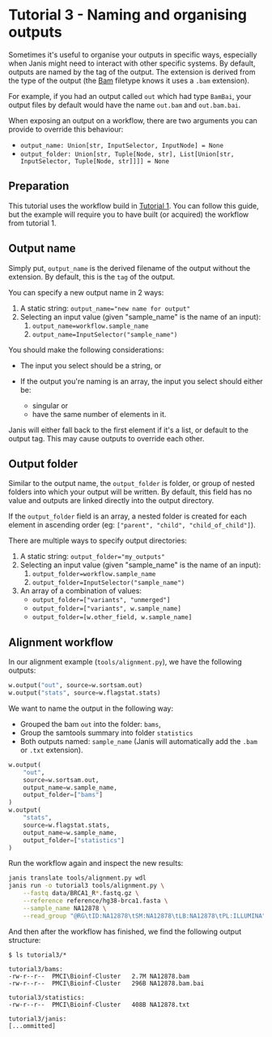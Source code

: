 # Tutorial 3 - Naming and organising outputs

Sometimes it's useful to organise your outputs in specific ways, especially when Janis might need to interact with other specific systems. By default, outputs are named by the tag of the output. The extension is derived from the type of the output (the [Bam](https://janis.readthedocs.io/en/latest/datatypes/bam.html) filetype knows it uses a `.bam` extension).

For example, if you had an output called `out` which had type `BamBai`, your output files by default would have the name `out.bam` and `out.bam.bai`.

When exposing an output on a workflow, there are two arguments you can provide to override this behaviour:

- `output_name: Union[str, InputSelector, InputNode] = None`
- `output_folder: Union[str, Tuple[Node, str], List[Union[str, InputSelector, Tuple[Node, str]]]] = None`

## Preparation

This tutorial uses the workflow build in [Tutorial 1](https://janis.readthedocs.io/en/latest/tutorials/tutorial1.html). You can follow this guide, but  the example will require you to have built (or acquired) the workflow from tutorial 1.


## Output name

Simply put, `output_name` is the derived filename of the output without the extension. By default, this is the `tag` of the output.

You can specify a new output name in 2 ways:

1. A static string: `output_name="new name for output"`
2. Selecting an input value (given "sample_name" is the name of an input):
    1. `output_name=workflow.sample_name`
    2. `output_name=InputSelector("sample_name")`

You should make the following considerations:

- The input you select should be a string, or

- If the output you're naming is an array, the input you select should either be:
    - singular or
    - have the same number of elements in it.

Janis will either fall back to the first element if it's a list, or default to the output tag. This may cause outputs to override each other.


## Output folder

Similar to the output name, the `output_folder` is folder, or group of nested folders into which your output will be written. By default, this field has no value and outputs are linked directly into the output directory.

If the `output_folder` field is an array, a nested folder is created for each element in ascending order (eg: `["parent", "child", "child_of_child"]`).

There are multiple ways to specify output directories:

1. A static string: `output_folder="my_outputs"`
2. Selecting an input value (given "sample_name" is the name of an input):
    1. `output_folder=workflow.sample_name`
    2. `output_folder=InputSelector("sample_name")`
3. An array of a combination of values:
    - `output_folder=["variants", "unmerged"]`
    - `output_folder=["variants", w.sample_name]`
    - `output_folder=[w.other_field, w.sample_name]`

## Alignment workflow

In our alignment example (`tools/alignment.py`), we have the following outputs:

```python
w.output("out", source=w.sortsam.out)
w.output("stats", source=w.flagstat.stats)
```

We want to name the output in the following way:

- Grouped the bam `out` into the folder: `bams`,
- Group the samtools summary into folder `statistics`
- Both outputs named: `sample_name` (Janis will automatically add the `.bam` or `.txt` extension).

```python
w.output(
    "out", 
    source=w.sortsam.out,
    output_name=w.sample_name,
    output_folder=["bams"]
)
w.output(
    "stats", 
    source=w.flagstat.stats,
    output_name=w.sample_name,
    output_folder=["statistics"]
)
```

Run the workflow again and inspect the new results:

```bash
janis translate tools/alignment.py wdl
janis run -o tutorial3 tools/alignment.py \
    --fastq data/BRCA1_R*.fastq.gz \
    --reference reference/hg38-brca1.fasta \
    --sample_name NA12878 \
    --read_group "@RG\tID:NA12878\tSM:NA12878\tLB:NA12878\tPL:ILLUMINA"
```

And then after the workflow has finished, we find the following output structure:

```
$ ls tutorial3/*

tutorial3/bams:
-rw-r--r--  PMCI\Bioinf-Cluster   2.7M NA12878.bam
-rw-r--r--  PMCI\Bioinf-Cluster   296B NA12878.bam.bai

tutorial3/statistics:
-rw-r--r--  PMCI\Bioinf-Cluster   408B NA12878.txt

tutorial3/janis:
[...ommitted]
```



